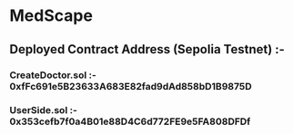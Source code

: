 # MedScape 

## Deployed Contract Address (Sepolia Testnet) :-
### CreateDoctor.sol :- 0xfFc691e5B23633A683E82fad9dAd858bD1B9875D
### UserSide.sol :- 0x353cefb7f0a4B01e88D4C6d772FE9e5FA808DFDf

